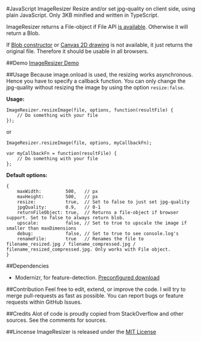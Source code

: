 #JavaScript ImageResizer
Resize and/or set jpg-quality on client side, using plain JavaScript. Only 3KB minified and written in TypeScript.

ImageResizer returns a File-object if File API [is available](http://caniuse.com/#feat=fileapi). Otherwise it will return a Blob.

If [Blob constructor](http://caniuse.com/#feat=fileapi) or [Canvas 2D drawing](http://caniuse.com/#feat=canvas) is not available, it just returns the original file. Therefore it should be usable in all browsers.

##Demo
[ImageResizer Demo](http://www.lawitzke.com/imageresizer)

##Usage
Because image.onload is used, the resizing works asynchronous. Hence you have to specify a callback function.
You can only change the jpg-quality without resizing the image by using the option `resize:false`. 

**Usage:**

```
ImageResizer.resizeImage(file, options, function(resultFile) {
    // Do something with your file
});
```

or

```
ImageResizer.resizeImage(file, options, myCallbackFn);

var myCallbackFn = function(resultFile) {
    // Do something with your file
};
```

**Default options:**
```
{
    maxWidth:         500,   // px
    maxHeight:        500,   // px
    resize:           true,  // Set to false to just set jpg-quality
    jpgQuality:       0.9,   // 0-1
    returnFileObject: true,  // Returns a file-object if browser support. Set to false to always return blob.
    upscale:          false, // Set to true to upscale the image if smaller than maxDimensions
    debug:            false, // Set to true to see console.log's
    renameFile:       true   // Renames the file to filename_resized.jpg / filename_compressed.jpg / filename_resized_compressed.jpg. Only works with File object.
}
```

##Dependencies
- Modernizr, for feature-detection. [Preconfigured download](https://modernizr.com/download/?-blobconstructor-canvas-filereader-filesystem-setclasses)

##Contribution
Feel free to edit, extend, or improve the code. I will try to merge pull-requests as fast as possible.
You can report bugs or feature requests within GitHub Issues.

##Credits
Alot of code is proudly copied from StackOverflow and other sources. See the comments for sources. 

##Lincense
ImageResizer is released under the [MIT License](https://ben.mit-license.org/)